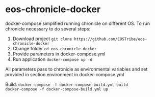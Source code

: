 # eos-chronicle-docker
docker-compose simplified running chronicle on different OS. To run chronicle necessary to do several steps:

   1. Download project `git clone https://github.com/EOSTribe/eos-chronicle-docker`
   2. Change folder `cd eos-chronicle-docker`
   3. Provide parameters in docker-compose.yml
   4. Run application `docker-compose up -d`

All parameters pass to chronicle as environmental variables and set provided in section environment in docker-compose.yml  

Build:
`docker-compose -f docker-compose-build.yml build`  
`docker-compose -f docker-compose-build.yml up`  